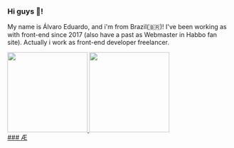 ### Hi guys 👋!

My name is Álvaro Eduardo, and i'm from Brazil(🇧🇷)! I've been working as with front-end since 2017 (also have a past as Webmaster in Habbo fan site). Actually i work as front-end developer freelancer.

<div>
  <a href="https://github.com/alvaroeduardo">
  <img height="180em" src="https://github-readme-stats.vercel.app/api?username=alvaroeduardo&show_icons=true&theme=dark&include_all_commits=true&count_private=true"/>
  <img height="180em" src="https://github-readme-stats.vercel.app/api/top-langs/?username=alvaroeduardo&layout=compact&langs_count=7&theme=dark"/>
</div>
### Æ
